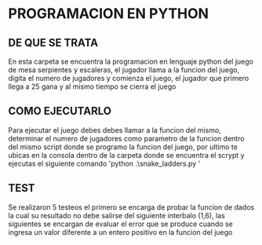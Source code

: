 # PROGRAMACION EN PYTHON
## DE QUE SE TRATA 
En esta carpeta se encuentra la programacion en lenguaje python del juego de mesa serpientes y escaleras, el jugador llama a la funcion del juego, digita el numero de jugadores y comienza el juego, el jugador que primero llega a 25 gana y al mismo tiempo se cierra el juego 
## COMO EJECUTARLO
Para ejecutar el juego debes debes llamar a la funcion del mismo, determinar el numero de jugadores como parametro de la funcion dentro del mismo script donde se programo la funcion del juego, por ultimo te ubicas en la consola dentro de la carpeta donde se encuentra el scrypt y ejecutas el siguiente comando 'python .\snake_ladders.py ' 
## TEST
Se realizaron 5 testeos el primero se encarga de probar la funcion de dados la cual su resultado no debe salirse del siguiente interbalo (1,6), las siguientes se encargan de evaluar el error que se produce cuando se ingresa un valor diferente a un entero positivo en la funcion del juego 